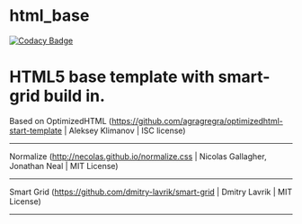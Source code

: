 # html_base

[![Codacy Badge](https://api.codacy.com/project/badge/Grade/04f7e755e28b43399f141a1bc81a077f)](https://www.codacy.com/app/accmobile/html_base?utm_source=github.com&utm_medium=referral&utm_content=akavato/html_base&utm_campaign=badger)

HTML5 base template with smart-grid build in.
=======
Based on OptimizedHTML (https://github.com/agragregra/optimizedhtml-start-template | Aleksey Klimanov | ISC license)
___
Normalize (http://necolas.github.io/normalize.css | Nicolas Gallagher, Jonathan Neal | MIT License)
___
Smart Grid (https://github.com/dmitry-lavrik/smart-grid | Dmitry Lavrik | MIT License)
___
